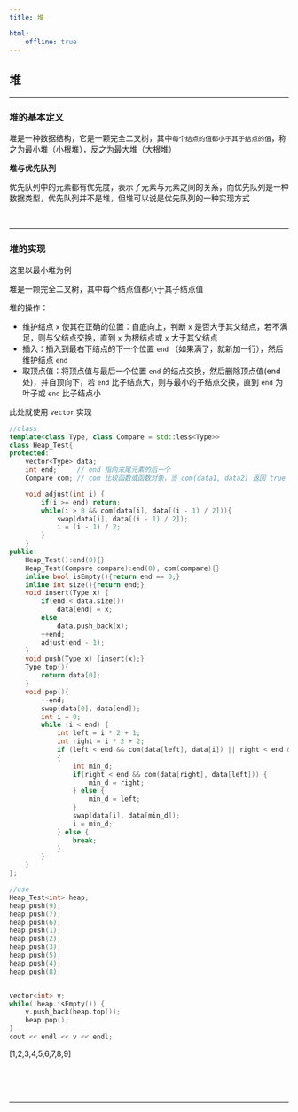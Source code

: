 ```yaml
---
title: 堆

html:
    offline: true
---
```


<!-- @import "/root.css" -->


## 堆

<hr class=short>

### 堆的基本定义

堆是一种数据结构，它是一颗完全二叉树，其中`每个结点的值都小于其子结点的值`，称之为最小堆（小根堆），反之为最大堆（大根堆）

**堆与优先队列**

优先队列中的元素都有优先度，表示了元素与元素之间的关系，而优先队列是一种数据类型，优先队列并不是堆，但堆可以说是优先队列的一种实现方式

<br><hr class=short>

### 堆的实现

这里以最小堆为例

堆是一颗完全二叉树，其中每个结点值都小于其子结点值

堆的操作：

- 维护结点 `x` 使其在正确的位置：自底向上，判断 `x` 是否大于其父结点，若不满足，则与父结点交换，直到 `x` 为根结点或 `x` 大于其父结点
- 插入：插入到最右下结点的下一个位置 `end` （如果满了，就新加一行），然后维护结点 `end`
- 取顶点值：将顶点值与最后一个位置 `end` 的结点交换，然后删除顶点值(end处)，并自顶向下，若 `end` 比子结点大，则与最小的子结点交换，直到 `end` 为叶子或 `end` 比子结点小

此处就使用 `vector` 实现

```cpp {cmd=run}
//class
template<class Type, class Compare = std::less<Type>>
class Heap_Test{
protected:
    vector<Type> data;
    int end;     // end 指向末尾元素的后一个
    Compare com; // com 比较函数或函数对象，当 com(data1, data2) 返回 true 时，data1 比 data2 接近堆顶

    void adjust(int i) {
        if(i >= end) return;
        while(i > 0 && com(data[i], data[(i - 1) / 2])){
            swap(data[i], data[(i - 1) / 2]);
            i = (i - 1) / 2;
        }
    }
public:
    Heap_Test():end(0){}
    Heap_Test(Compare compare):end(0), com(compare){}
    inline bool isEmpty(){return end == 0;}
    inline int size(){return end;}
    void insert(Type x) {
        if(end < data.size())
            data[end] = x;
        else
            data.push_back(x);
        ++end;
        adjust(end - 1);
    }
    void push(Type x) {insert(x);}
    Type top(){
        return data[0];
    }
    void pop(){
        --end;
        swap(data[0], data[end]);
        int i = 0;
        while (i < end) {
            int left = i * 2 + 1;
            int right = i * 2 + 2;
            if (left < end && com(data[left], data[i]) || right < end && com(data[right], data[i]))
            {
                int min_d;
                if(right < end && com(data[right], data[left])) {
                    min_d = right;
                } else {
                    min_d = left;
                }
                swap(data[i], data[min_d]);
                i = min_d;
            } else {
                break;
            }
        }
    }
};

```
```cpp {cmd=run continue modify_source}
//use
Heap_Test<int> heap;
heap.push(9);
heap.push(7);
heap.push(6);
heap.push(1);
heap.push(2);
heap.push(3);
heap.push(5);
heap.push(4);
heap.push(8);


vector<int> v;
while(!heap.isEmpty()) {
    v.push_back(heap.top());
    heap.pop();
}
cout << endl << v << endl;
```

<!-- code_chunk_output -->


[1,2,3,4,5,6,7,8,9]


<!-- /code_chunk_output -->


<br>
<br>
<br>

---


